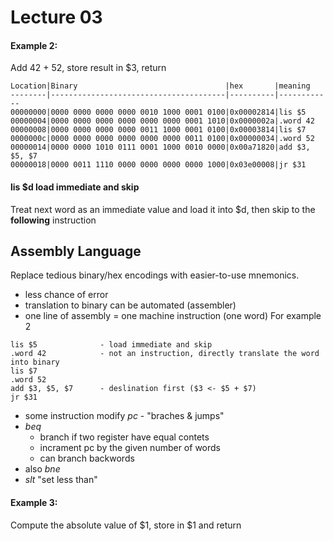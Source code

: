 # Lecture 03

#### Example 2:
Add 42 + 52, store result in $3, return
```
Location|Binary                                 |hex       |meaning
--------|---------------------------------------|----------|------------
00000000|0000 0000 0000 0000 0010 1000 0001 0100|0x00002814|lis $5
00000004|0000 0000 0000 0000 0000 0000 0001 1010|0x0000002a|.word 42
00000008|0000 0000 0000 0000 0011 1000 0001 0100|0x00003814|lis $7
0000000c|0000 0000 0000 0000 0000 0000 0011 0100|0x00000034|.word 52
00000014|0000 0000 1010 0111 0001 1000 0010 0000|0x00a71820|add $3, $5, $7
00000018|0000 0011 1110 0000 0000 0000 0000 1000|0x03e00008|jr $31
```

#### lis $d load immediate and skip
Treat next word as an immediate value and load it into $d, then skip to the **following** instruction

## Assembly Language
Replace tedious binary/hex encodings with easier-to-use mnemonics.
* less chance of error
* translation to binary can be automated (assembler)
* one line of assembly = one machine instruction (one word)
For example 2
```assembly
lis $5				- load immediate and skip
.word 42			- not an instruction, directly translate the word into binary
lis $7
.word 52
add $3, $5, $7		- deslination first ($3 <- $5 + $7)
jr $31
```

* some instruction modify *pc* - "braches & jumps"
* *beq* 
	- branch if two register have equal contets
	- incrament pc by the given number of words
	- can branch backwords
* also *bne*
* *slt* "set less than"

#### Example 3:
Compute the absolute value of $1, store in $1 and return
